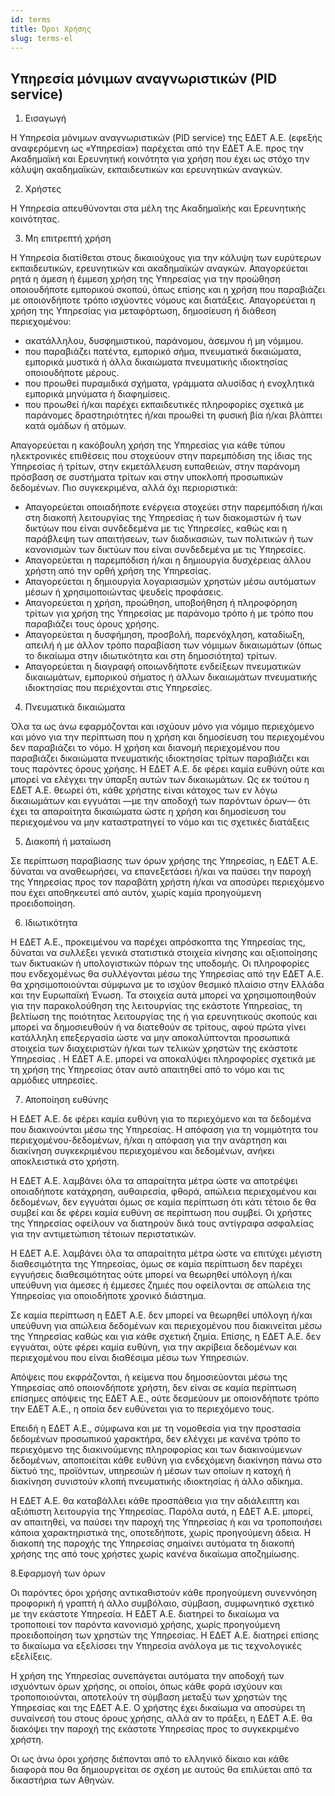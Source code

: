 ```yaml
---
id: terms
title: Όροι Χρήσης
slug: terms-el
---
```


## Yπηρεσία μόνιμων αναγνωριστικών (PID service)


1. Εισαγωγή

H Yπηρεσία μόνιμων αναγνωριστικών (PID service) της ΕΔΕΤ Α.Ε. (εφεξής αναφερόμενη ως «Υπηρεσία») παρέχεται από την ΕΔΕΤ Α.Ε. προς την Ακαδημαϊκή και Ερευνητική κοινότητα για χρήση που έχει ως στόχο την κάλυψη ακαδημαϊκών, εκπαιδευτικών και ερευνητικών αναγκών.


2. Χρήστες

H Υπηρεσία απευθύνονται στα μέλη της Ακαδημαϊκής και Ερευνητικής κοινότητας.


3. Μη επιτρεπτή χρήση

H Υπηρεσία διατίθεται στους δικαιούχους για την κάλυψη των ευρύτερων εκπαιδευτικών, ερευνητικών και ακαδημαϊκών αναγκών. Απαγορεύεται ρητά η άμεση ή έμμεση χρήση της Υπηρεσίας για την προώθηση οποιουδήποτε εμπορικού σκοπού, όπως επίσης και η χρήση που παραβιάζει με οποιονδήποτε τρόπο ισχύοντες νόμους και διατάξεις. Απαγορεύεται η χρήση της Υπηρεσίας για μεταφόρτωση, δημοσίευση ή διάθεση περιεχομένου:

  * ακατάλληλου, δυσφημιστικού, παράνομου, άσεμνου ή μη νόμιμου.
  * που παραβιάζει πατέντα, εμπορικό σήμα, πνευματικά δικαιώματα, εμπορικά μυστικά ή άλλα δικαιώματα πνευματικής ιδιοκτησίας οποιουδήποτε μέρους.
  * που προωθεί πυραμιδικά σχήματα, γράμματα αλυσίδας ή ενοχλητικά εμπορικά μηνύματα ή διαφημίσεις.
  * που προωθεί ή/και παρέχει εκπαιδευτικές πληροφορίες σχετικά με παράνομες δραστηριότητες ή/και προωθεί τη φυσική βία ή/και βλάπτει κατά ομάδων ή ατόμων.

Απαγορεύεται η κακόβουλη χρήση της Υπηρεσίας για κάθε τύπου ηλεκτρονικές επιθέσεις που στοχεύουν στην παρεμπόδιση της ίδιας της Υπηρεσίας ή τρίτων, στην εκμετάλλευση ευπαθειών, στην παράνομη πρόσβαση σε συστήματα τρίτων και στην υποκλοπή προσωπικών δεδομένων. Πιο συγκεκριμένα, αλλά όχι περιοριστικά:

 * Απαγορεύεται οποιαδήποτε ενέργεια στοχεύει στην παρεμπόδιση ή/και στη διακοπή λειτουργίας της Υπηρεσίας ή των διακομιστών ή των δικτύων που είναι συνδεδεμένα με τις Υπηρεσίες, καθώς και η παράβλεψη των απαιτήσεων, των διαδικασιών, των πολιτικών ή των κανονισμών των δικτύων που είναι συνδεδεμένα με τις Υπηρεσίες.
 * Απαγορεύεται η παρεμπόδιση ή/και η δημιουργία δυσχέρειας άλλου χρήστη από την ορθή χρήση της Υπηρεσίας.
 * Απαγορεύεται η δημιουργία λογαριασμών χρηστών μέσω αυτόματων μέσων ή χρησιμοποιώντας ψευδείς προφάσεις.
 * Απαγορεύεται η χρήση, προώθηση, υποβοήθηση ή πληροφόρηση τρίτων για χρήση της Υπηρεσίας με παράνομο τρόπο ή με τρόπο που παραβιάζει τους όρους χρήσης.
 * Απαγορεύεται η δυσφήμηση, προσβολή, παρενόχληση, καταδίωξη, απειλή ή με άλλον τρόπο παραβίαση των νόμιμων δικαιωμάτων (όπως το δικαίωμα στην ιδιωτικότητα και στη δημοσιότητα) τρίτων.
 * Απαγορεύεται η διαγραφή οποιωνδήποτε ενδείξεων πνευματικών δικαιωμάτων, εμπορικού σήματος ή άλλων δικαιωμάτων πνευματικής ιδιοκτησίας που περιέχονται στις Υπηρεσίες.


4. Πνευματικά δικαιώματα

Όλα τα ως άνω εφαρμόζονται και ισχύουν μόνο για νόμιμο περιεχόμενο και μόνο για την περίπτωση που η χρήση και δημοσίευση του περιεχομένου δεν παραβιάζει το νόμο. Η χρήση και διανομή περιεχομένου που παραβιάζει δικαιώματα πνευματικής ιδιοκτησίας τρίτων παραβιάζει και τους παρόντες όρους χρήσης. Η ΕΔΕΤ Α.Ε. δε φέρει καμία ευθύνη ούτε και μπορεί να ελέγχει την ύπαρξη αυτών των δικαιωμάτων. Ως εκ τούτου η ΕΔΕΤ Α.Ε. θεωρεί ότι, κάθε χρήστης είναι κάτοχος των εν λόγω δικαιωμάτων και εγγυάται —με την αποδοχή των παρόντων όρων— ότι έχει τα απαραίτητα δικαιώματα ώστε η χρήση και δημοσίευση του περιεχομένου να μην καταστρατηγεί το νόμο και τις σχετικές διατάξεις


5. Διακοπή ή ματαίωση

Σε περίπτωση παραβίασης των όρων χρήσης της Υπηρεσίας, η ΕΔΕΤ Α.Ε. δύναται να αναθεωρήσει, να επανεξετάσει ή/και να παύσει την παροχή της Υπηρεσίας προς τον παραβάτη χρήστη ή/και να αποσύρει περιεχόμενο που έχει αποθηκευτεί από αυτόν, χωρίς καμία προηγούμενη προειδοποίηση.


6. Ιδιωτικότητα

Η ΕΔΕΤ Α.Ε., προκειμένου να παρέχει απρόσκοπτα της Υπηρεσίας της, δύναται να συλλέξει γενικά στατιστικά στοιχεία κίνησης και αξιοποίησης των δικτυακών ή υπολογιστικών πόρων της υποδομής. Οι πληροφορίες που ενδεχομένως θα συλλέγονται μέσω της Yπηρεσίας από την ΕΔΕΤ Α.Ε. θα χρησιμοποιούνται σύμφωνα με το ισχύον θεσμικό πλαίσιο στην Ελλάδα και την Ευρωπαϊκή Ένωση. Τα στοιχεία αυτά μπορεί να χρησιμοποιηθούν για την παρακολούθηση της λειτουργίας της εκάστοτε Υπηρεσίας, τη βελτίωση της ποιότητας λειτουργίας της ή για ερευνητικούς σκοπούς και μπορεί να δημοσιευθούν ή να διατεθούν σε τρίτους, αφού πρώτα γίνει κατάλληλη επεξεργασία ώστε να μην αποκαλύπτονται προσωπικά στοιχεία των διαχειριστών ή/και των τελικών χρηστών της εκάστοτε Υπηρεσίας . Η ΕΔΕΤ Α.Ε. μπορεί να αποκαλύψει πληροφορίες σχετικά με τη χρήση της Υπηρεσίας όταν αυτό απαιτηθεί από το νόμο και τις αρμόδιες υπηρεσίες.


7. Αποποίηση ευθύνης

Η ΕΔΕΤ Α.Ε. δε φέρει καμία ευθύνη για το περιεχόμενο και τα δεδομένα που διακινούνται μέσω της Υπηρεσίας. Η απόφαση για τη νομιμότητα του περιεχομένου-δεδομένων, ή/και η απόφαση για την ανάρτηση και διακίνηση συγκεκριμένου περιεχομένου και δεδομένων, ανήκει αποκλειστικά στο χρήστη.

Η ΕΔΕΤ Α.Ε. λαμβάνει όλα τα απαραίτητα μέτρα ώστε να αποτρέψει οποιαδήποτε κατάχρηση, αυθαιρεσία, φθορά, απώλεια περιεχομένου και δεδομένων, δεν εγγυάται όμως σε καμία περίπτωση ότι κάτι τέτοιο δε θα συμβεί και δε φέρει καμία ευθύνη σε περίπτωση που συμβεί. Οι χρήστες της Υπηρεσίας οφείλουν να διατηρούν δικά τους αντίγραφα ασφαλείας για την αντιμετώπιση τέτοιων περιστατικών.

Η ΕΔΕΤ Α.Ε. λαμβάνει όλα τα απαραίτητα μέτρα ώστε να επιτύχει μέγιστη διαθεσιμότητα της Υπηρεσίας, όμως σε καμία περίπτωση δεν παρέχει εγγυήσεις διαθεσιμότητας ούτε μπορεί να θεωρηθεί υπόλογη ή/και υπεύθυνη για άμεσες ή έμμεσες ζημιές που οφείλονται σε απώλεια της Υπηρεσίας για οποιοδήποτε χρονικό διάστημα.

Σε καμία περίπτωση η ΕΔΕΤ Α.Ε. δεν μπορεί να θεωρηθεί υπόλογη ή/και υπεύθυνη για απώλεια δεδομένων και περιεχομένου που διακινείται μέσω της Υπηρεσίας καθώς και για κάθε σχετική ζημία. Επίσης, η ΕΔΕΤ Α.Ε. δεν εγγυάται, ούτε φέρει καμία ευθύνη, για την ακρίβεια δεδομένων και περιεχομένου που είναι διαθέσιμα μέσω των Υπηρεσιών.

Απόψεις που εκφράζονται, ή κείμενα που δημοσιεύονται μέσω της Υπηρεσίας από οποιονδήποτε χρήστη, δεν είναι σε καμία περίπτωση επίσημες απόψεις της ΕΔΕΤ Α.Ε., ούτε δεσμεύουν με οποιονδήποτε τρόπο την ΕΔΕΤ Α.Ε., η οποία δεν ευθύνεται για το περιεχόμενο τους.

Επειδή η ΕΔΕΤ Α.Ε., σύμφωνα και με τη νομοθεσία για την προστασία δεδομένων προσωπικού χαρακτήρα, δεν ελέγχει με κανένα τρόπο το περιεχόμενο της διακινούμενης πληροφορίας και των διακινούμενων δεδομένων, αποποιείται κάθε ευθύνη για ενδεχόμενη διακίνηση πάνω στο δίκτυό της, προϊόντων, υπηρεσιών ή μέσων των οποίων η κατοχή ή διακίνηση συνιστούν κλοπή πνευματικής ιδιοκτησίας ή άλλο αδίκημα.

Η ΕΔΕΤ Α.Ε. θα καταβάλλει κάθε προσπάθεια για την αδιάλειπτη και αξιόπιστη λειτουργία της Υπηρεσίας. Παρόλα αυτά, η ΕΔΕΤ Α.Ε. μπορεί, αν απαιτηθεί, να παύσει την παροχή της Υπηρεσίας ή και να τροποποιήσει κάποια χαρακτηριστικά της, οποτεδήποτε, χωρίς προηγούμενη άδεια. Η διακοπή της παροχής της Υπηρεσίας σημαίνει αυτόματα τη διακοπή χρήσης της από τους χρήστες χωρίς κανένα δικαίωμα αποζημίωσης.


8.Εφαρμογή των όρων

Οι παρόντες όροι χρήσης αντικαθιστούν κάθε προηγούμενη συνεννόηση προφορική ή γραπτή ή άλλο συμβόλαιο, σύμβαση, συμφωνητικό σχετικό με την εκάστοτε Υπηρεσία. Η ΕΔΕΤ Α.Ε. διατηρεί το δικαίωμα να τροποποιεί τον παρόντα κανονισμό χρήσης, χωρίς προηγούμενη προειδοποίηση των χρηστών της Υπηρεσίας. Η ΕΔΕΤ Α.Ε. διατηρεί επίσης το δικαίωμα να εξελίσσει την Υπηρεσία ανάλογα με τις τεχνολογικές εξελίξεις.

Η χρήση της Υπηρεσίας συνεπάγεται αυτόματα την αποδοχή των ισχυόντων όρων χρήσης, οι οποίοι, όπως κάθε φορά ισχύουν και τροποποιούνται, αποτελούν τη σύμβαση μεταξύ των χρηστών της Υπηρεσίας και της ΕΔΕΤ Α.Ε. Ο χρήστης έχει δικαίωμα να αποσύρει τη συναίνεσή του στους όρους χρήσης, αλλά αν το πράξει, η ΕΔΕΤ Α.Ε. θα διακόψει την παροχή της εκάστοτε Υπηρεσίας προς το συγκεκριμένο χρήστη.

Οι ως άνω όροι χρήσης διέπονται από το ελληνικό δίκαιο και κάθε διαφορά που θα δημιουργείται σε σχέση με αυτούς θα επιλύεται από τα δικαστήρια των Αθηνών.

